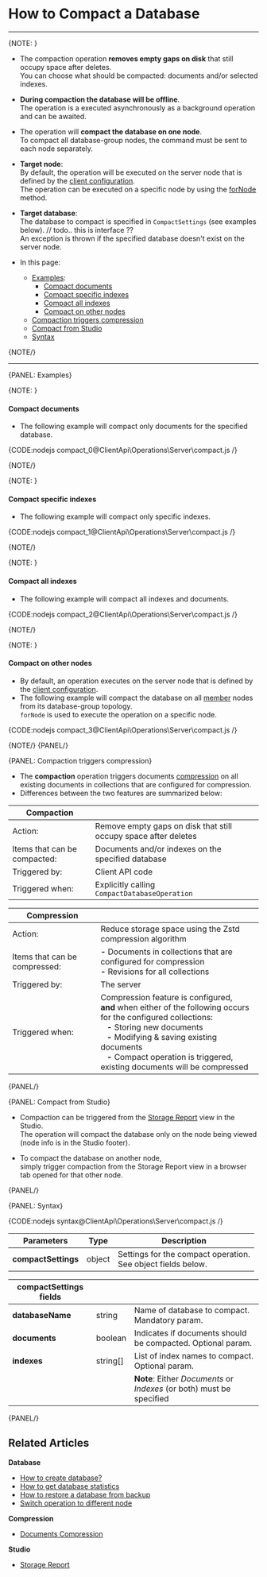 # How to Compact a Database

 ---

{NOTE: }

* The compaction operation __removes empty gaps on disk__ that still occupy space after deletes.  
  You can choose what should be compacted: documents and/or selected indexes.  

* __During compaction the database will be offline__.  
  The operation is a executed asynchronously as a background operation and can be awaited.  

* The operation will __compact the database on one node__.  
  To compact all database-group nodes, the command must be sent to each node separately.  

* **Target node**:  
  By default, the operation will be executed on the server node that is defined by the [client configuration](../../../client-api/configuration/load-balance/overview#client-logic-for-choosing-a-node).  
  The operation can be executed on a specific node by using the [forNode](../../../client-api/operations/how-to/switch-operations-to-a-different-node) method.  

* **Target database**:  
  The database to compact is specified in `CompactSettings` (see examples below). // todo.. this is interface ??  
  An exception is thrown if the specified database doesn't exist on the server node.  

* In this page:  
  * [Examples](..):  
      * [Compact documents](../../../client-api/operations/server-wide/compact-database#examples)  
      * [Compact specific indexes](../../../client-api/operations/server-wide/compact-database#compact-specific-indexes)  
      * [Compact all indexes](../../../client-api/operations/server-wide/compact-database#compact-all-indexes)  
      * [Compact on other nodes](../../../client-api/operations/server-wide/compact-database#compact-on-other-nodes)  
  * [Compaction triggers compression](../../../client-api/operations/server-wide/compact-database#compaction-triggers-compression)  
  * [Compact from Studio](../../../client-api/operations/server-wide/compact-database#compact-from-studio)  
  * [Syntax](../../../client-api/operations/server-wide/compact-database#syntax)  

{NOTE/}

---

{PANEL: Examples}

{NOTE: }

#### Compact documents

* The following example will compact only documents for the specified database.  

{CODE:nodejs compact_0@ClientApi\Operations\Server\compact.js /}

{NOTE/}

{NOTE: }

#### Compact specific indexes

* The following example will compact only specific indexes.

{CODE:nodejs compact_1@ClientApi\Operations\Server\compact.js /}

{NOTE/}

{NOTE: }

#### Compact all indexes

* The following example will compact all indexes and documents.  

{CODE:nodejs compact_2@ClientApi\Operations\Server\compact.js /}

{NOTE/}

{NOTE: }

#### Compact on other nodes

* By default, an operation executes on the server node that is defined by the [client configuration](../../../client-api/configuration/load-balance/overview#client-logic-for-choosing-a-node).  
* The following example will compact the database on all [member](../../../server/clustering/rachis/cluster-topology#nodes-states-and-types) nodes from its database-group topology.  
  `forNode` is used to execute the operation on a specific node.   

{CODE:nodejs compact_3@ClientApi\Operations\Server\compact.js /}
 
{NOTE/}
{PANEL/}

{PANEL: Compaction triggers compression}

* The __compaction__ operation triggers documents [compression](../../../server/storage/documents-compression) on all existing documents in collections that are configured for compression.  
* Differences between the two features are summarized below:

| __Compaction__ | |
| - | - |
| Action: | Remove empty gaps on disk that still occupy space after deletes |
| Items that can be compacted: | Documents and/or indexes on the specified database |
| Triggered by: | Client API code |
| Triggered when: | Explicitly calling `CompactDatabaseOperation` |

| __Compression__ | |
| - | - |
| Action: | Reduce storage space using the Zstd compression algorithm |
| Items that can be compressed: | __-__ Documents in collections that are configured for compression<br>__-__ Revisions for all collections |
| Triggered by: | The server |
| Triggered when: | Compression feature is configured,<br> __and__ when either of the following occurs for the configured collections:<br>&nbsp;&nbsp;&nbsp;__-__ Storing new documents<br>&nbsp;&nbsp;&nbsp;__-__ Modifying & saving existing documents<br>&nbsp;&nbsp;&nbsp;__-__ Compact operation is triggered, existing documents will be compressed |

{PANEL/}

{PANEL: Compact from Studio}

* Compaction can be triggered from the [Storage Report](../../../studio/database/stats/storage-report) view in the Studio.  
  The operation will compact the database only on the node being viewed (node info is in the Studio footer).
 
* To compact the database on another node,  
  simply trigger compaction from the Storage Report view in a browser tab opened for that other node.

{PANEL/}

{PANEL: Syntax}

{CODE:nodejs syntax@ClientApi\Operations\Server\compact.js /}

| Parameters | Type | Description |
| - | - | - |
| **compactSettings** | object  | Settings for the compact operation.<br>See object fields below. |

| compactSettings fields | | |
| - | - | - |
| **databaseName** | string | Name of database to compact. Mandatory param. |
| **documents** | boolean | Indicates if documents should be compacted. Optional param. |
| **indexes** | string[] | List of index names to compact. Optional param. |
| | | __Note__: Either _Documents_ or _Indexes_ (or both) must be specified |

{PANEL/}

## Related Articles

**Database**

- [How to create database?](../../../client-api/operations/server-wide/create-database) 
- [How to get database statistics](../../../client-api/operations/maintenance/get-stats)
- [How to restore a database from backup](../../../client-api/operations/server-wide/restore-backup)
- [Switch operation to different node](../../../client-api/operations/how-to/switch-operations-to-a-different-node)

**Compression**

- [Documents Compression](../../../server/storage/documents-compression)

**Studio**

- [Storage Report](../../../studio/database/stats/storage-report)
